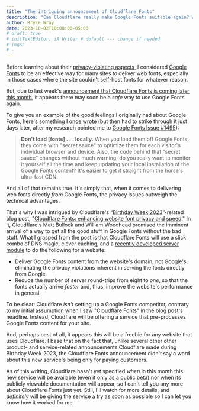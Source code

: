 ```yaml
---
title: "The intriguing announcement of Cloudflare Fonts"
description: "Can Cloudflare really make Google Fonts suitable again? We may know soon."
author: Bryce Wray
date: 2023-10-02T10:08:00-05:00
# draft: true
# initTextEditor: iA Writer # default --- change if needed
# imgs:
# -
---
```


Before learning about their [privacy-violating aspects](/posts/2020/08/google-fonts-privacy/), I considered [Google Fonts](https://fonts.google.com) to be an effective way for many sites to deliver web fonts, especially in those cases where the site couldn't self-host fonts for whatever reason. 

But, due to last week's [announcement that Cloudflare Fonts is coming later this month](https://blog.cloudflare.com/cloudflare-fonts-enhancing-website-privacy-speed/), it appears there may soon be a *safe* way to use Google Fonts again.

<!--more-->

To give you an example of the good feelings I originally had about Google Fonts, here's something I [once wrote](/posts/2020/07/chasing-100-tips-optimizing-website/#web-fonts-pretty-butnbspnbspnbsp) (but then had to strike through it just days later, after my research pointed me to [Google Fonts Issue #1495](https://github.com/google/fonts/issues/1495)):

> **Don't load [fonts] . . . locally.** When you load them off Google Fonts, they come with "secret sauce" to optimize them for each visitor's individual browser and device. Also, the code behind that "secret sauce" changes without much warning; do you really want to monitor it yourself all the time and keep updating your local installation of the Google Fonts content? It's easier to get it straight from the horse's ultra-fast CDN.

And all of that remains true. It's simply that, when it comes to delivering web fonts directly *from* Google Fonts, the privacy issues outweigh the technical advantages.

That's why I was intrigued by Cloudflare's “[Birthday Week 2023](https://blog.cloudflare.com/welcome-to-birthday-week-2023/)”-related blog post, "[Cloudflare Fonts: enhancing website font privacy and speed](https://blog.cloudflare.com/cloudflare-fonts-enhancing-website-privacy-speed/)." In it, Cloudflare's Matt Bullock and William Woodhead promised the imminent arrival of a way to get all the good stuff in Google Fonts without the bad stuff. What I grasped from the post is that Cloudflare Fonts will use a slick combo of DNS magic, clever caching, and a [recently developed server module](https://blog.cloudflare.com/rust-nginx-module/) to do the following for a website:

- Deliver Google Fonts content from the website's domain, not Google's, eliminating the privacy violations inherent in serving the fonts directly from Google.
- Reduce the number of server round-trips from eight to *one*, so that the fonts actually arrive *faster* and, thus, improve the website's performance in general.

To be clear: Cloudflare *isn't* setting up a Google Fonts competitor, contrary to my initial assumption when I saw "Cloudflare Fonts" in the blog post's headline. Instead, Cloudflare will be offering a service that pre-processes Google Fonts content for your site.

And, perhaps best of all, it appears this will be a freebie for any website that uses Cloudflare. I base that on the fact that, unlike several other other product- and service-related announcements Cloudflare made during Birthday Week 2023, the Cloudflare Fonts announcement didn't say a word about this new service's being only for paying customers.

As of this writing, Cloudflare hasn't yet specified *when* in this month this new service will be available (even if only as a public beta) nor when its publicly viewable documentation will appear, so I can't tell you any more about Cloudflare Fonts just yet. Still, I'll watch for more details, and *definitely* will be giving the service a try as soon as possible so I can let you know how it worked for me.
